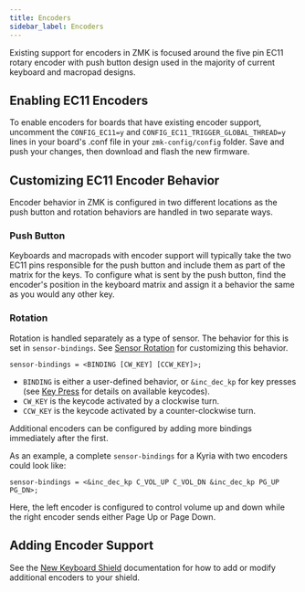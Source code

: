 ```yaml
---
title: Encoders
sidebar_label: Encoders
---
```


Existing support for encoders in ZMK is focused around the five pin EC11 rotary encoder with push button design used in the majority of current keyboard and macropad designs.

## Enabling EC11 Encoders

To enable encoders for boards that have existing encoder support, uncomment the `CONFIG_EC11=y` and `CONFIG_EC11_TRIGGER_GLOBAL_THREAD=y` lines in your board's .conf file in your `zmk-config/config` folder. Save and push your changes, then download and flash the new firmware.

## Customizing EC11 Encoder Behavior

Encoder behavior in ZMK is configured in two different locations as the push button and rotation behaviors are handled in two separate ways.

### Push Button

Keyboards and macropads with encoder support will typically take the two EC11 pins responsible for the push button and include them as part of the matrix for the keys. To configure what is sent by the push button, find the encoder's position in the keyboard matrix and assign it a behavior the same as you would any other key.

### Rotation

Rotation is handled separately as a type of sensor. The behavior for this is set in `sensor-bindings`. See [Sensor Rotation](../behaviors/sensor-rotate.md) for customizing this behavior.

```dts
sensor-bindings = <BINDING [CW_KEY] [CCW_KEY]>;
```

- `BINDING` is either a user-defined behavior, or `&inc_dec_kp` for key presses (see [Key Press](../behaviors/key-press.md) for details on available keycodes).
- `CW_KEY` is the keycode activated by a clockwise turn.
- `CCW_KEY` is the keycode activated by a counter-clockwise turn.

Additional encoders can be configured by adding more bindings immediately after the first.

As an example, a complete `sensor-bindings` for a Kyria with two encoders could look like:

```dts
sensor-bindings = <&inc_dec_kp C_VOL_UP C_VOL_DN &inc_dec_kp PG_UP PG_DN>;
```

Here, the left encoder is configured to control volume up and down while the right encoder sends either Page Up or Page Down.

## Adding Encoder Support

See the [New Keyboard Shield](../development/new-shield.md#encoders) documentation for how to add or modify additional encoders to your shield.
